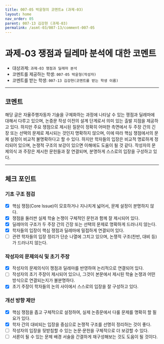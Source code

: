 ```yaml
---
title: 007-05 박윤형의 코멘트a (과제-03) 
layout: home
nav_order: 05
parent: 007-13 김강현 (과제-03)
permalink: /asmt-03/007-13/comment-007-05
---
```


# 과제-03 쟁점과 딜레마 분석에 대한 코멘트

- 대상과제: `과제-03 쟁점과 딜레마 분석`
- 코멘트를 제공하는 학생: `007-05 박윤형(작성자)` 
- 코멘트를 받는 학생: `007-13 김강현(코멘트를 받는 학생 이름)` 

---

## 코멘트

해당 글은 자율주행자동차 기술을 구체화하는 과정에 나타날 수 있는 쟁점과 딜레마에 대해서 다루고 있으며, 논증문 작성 이전의 설계 단계로서 의미 있는 출발 지점을 제공하고 있다. 하지만 주요 쟁점으로 제시된 질문이 정확히 어떠한 측면에서 두 주장 간의 긴장 또는 선택의 문제로 제시되는 것인지 명확하지 않으며, 이에 따라 핵심 쟁점에서의 문제 설정이 비교적 불명확하다고 할 수 있다. 하지만 학자들의 입장은 비교적 명료하게 정리되어 있으며, 논쟁적 구조의 보강이 있으면 이해에도 도움이 될 것 같다. 작성자의 문제의식 과 주장은 제시한 문헌들과 잘 연결되며, 분명하게 스스로의 입장을 구성하고 있다.

---

## 체크 포인트

### **기초 구조 점검**
- [x] 핵심 쟁점(Core Issue)이 모호하거나 지나치게 넓어서, 문제 설정이 분명하지 않다.
- [x] 쟁점을 둘러싼 실제 학술 논쟁이 구체적인 문헌과 함께 잘 제시되어 있다.
- [x] 딜레마의 구조가 두 주장 간의 긴장 또는 선택의 문제로 명확하게 드러나지 않는다.
- [x] 학자들의 입장이 핵심 쟁점과 딜레마에 밀접하게 연결되어 있다.
- [ ] 관련 학자들의 입장 정리가 단순 나열에 그치고 있으며, 논쟁적 구조(찬반, 대비 등)가 드러나지 않는다.

### **작성자의 문제의식 및 초기 주장**
- [x] 작성자의 문제의식이 쟁점과 딜레마를 반영하여 논리적으로 연결되어 있다.
- [ ] 작성자의 초기 주장이 제시되어 있으나, 그것이 본문에서 제시된 학술 논쟁과 어떤 방식으로 연결되는지가 불분명하다.
- [x] 초기 주장이 학자들의 논의 사이에서 스스로의 입장을 잘 구성하고 있다.

### **개선 방향 제안**
- [x] 핵심 쟁점을 좁고 구체적으로 설정하여, 실제 논증문에서 다룰 문제를 명확히 할 필요가 있다.
- [x] 학자 간의 대비되는 입장을 중심으로 논쟁적 구조를 선명히 정리하는 것이 좋다.
- [ ] 작성자의 입장을 뒷받침할 수 있는 논문·문헌을 구체적으로 더 보강할 수 있다.
- [ ] 서론이 될 수 있는 문제 배경 서술을 간결하게 재구성해보는 것도 도움이 될 것이다.
